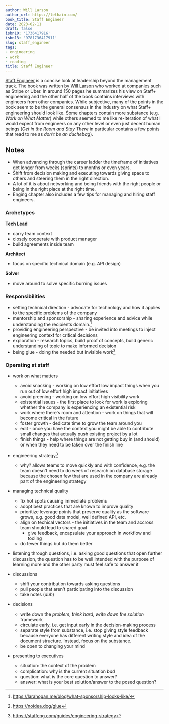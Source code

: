 ```yaml
---
author: Will Larson
author_url: https://lethain.com/
book_title: Staff Engineer
date: 2023-02-11
draft: false
isbn10: '1736417916'
isbn13: '9781736417911'
slug: staff_engineer
tags:
- engineering
- work
- reading
title: Staff Engineer
---
```


[Staff Engineer](https://staffeng.com/) is a concise look at leadership beyond the management track.
The book was written by [Will Larson](https://lethain.com/) who worked at companies such as Stripe or Uber.
In around 150 pages he summarizes his view on Staff+ engineering and the other half of the book contains
interviews with engineers from other companies. While subjective, many of the points in the book seem to
be the general consensus in the industry on what Staff+ engineering should look like. Some chapters
contain more substance (e.g. _Work on What Matter_) while others seemed to me like re-iteration of
what I would expect from engineers on any other level or even just decent human beings
(_Get in the Room and Stay There_ in particular contains a few points that read to me as _don't be an duchebag_).

## Notes

- When advancing through the career ladder the timeframe of initiatives get longer from weeks (sprints) to months or even years.
- Shift from decision making and executing towards giving space to others and steering them in the right direction.
- A lot of it is about networking and being friends with the right people or being in the right place at the right time.
- Enging chapter also includes a few tips for managing and hiring staff engineers.

### Archetypes

**Tech Lead**
- carry team context
- closely cooperate with product manager
- build agreements inside team

**Architect**
- focus on specific technical domain (e.g. API design)

**Solver**
- move around to solve specific burning issues

### Responsibilities

- setting technical direction - advocate for technology and how it applies to the specific problems of the company
- mentorship and sponsorship - sharing experience and advice while understanding the recipients domain.[^1]
- providing engineering perspective - be invited into meetings to inject engineering context for critical decisions
- exploration - research topics, build proof of concepts, build generic understanding of topic to make informed decision
- being glue - doing the needed but invisible work[^2]

### Operating at staff

- work on what matters
  - avoid snacking - working on low effort low impact things when you run out of low effort high impact initiatives
  - avoid preening - working on low effort high visibility work
  - existential issues - the first place to look for work is exploring whether the company is experiencing an existential risk
  - work where there's room and attention - work on things that will become critical in the future
  - foster growth - dedicate time to grow the team around you
  - edit - once you have the context you might be able to contribute small changes that actually push existing project by a lot
  - finish things - help where things are not getting buy in (and should) or when they need to be taken over the finish line

- engineering strategy[^3]
  - why? allows teams to move quickly and with confidence, e.g. the team doesn't need to do week of research on database
    storage because the chosen few that are used in the company are already part of the engineering strategy

- managing technical quality
  - fix hot spots causing immediate problems
  - adopt best practices that are known to improve quality
  - prioritize leverage points that preserve quality as the software grows, e.g. good data model, well defined API, etc.
  - align on techical vectors - the initiatives in the team and accross team should lead to shared goal
    - give feedback, encapsulate your approach in workflow and tooling
  - do fewer things but do them better

- listening through questions, i.e. asking good questions that open further discussion, the question has to be well intended
  with the purpose of learning more and the other party must feel safe to answer it

- discussions
  - shift your contribution towards asking questions
  - pull people that aren't participating into the discussion
  - take notes (_duh_)

- decisions
  - write down the _problem_, _think hard_, _write down the solution_ framework
  - circulate early, i.e. get input early in the decision-making process
  - separate style from substance, i.e. stop giving style feedback because everyone has different writing style and idea
    of the document structure. Instead, focus on the substance.
  - be open to changing your mind

- presenting to executives
  - situation: the context of the problem
  - complication: why is the current situation _bad_
  - question: what is the core question to answer?
  - answer: what is your best solution/answer to the posed question?

[^1]: https://larahogan.me/blog/what-sponsorship-looks-like/
[^2]: https://noidea.dog/glue
[^3]: https://staffeng.com/guides/engineering-strategy
